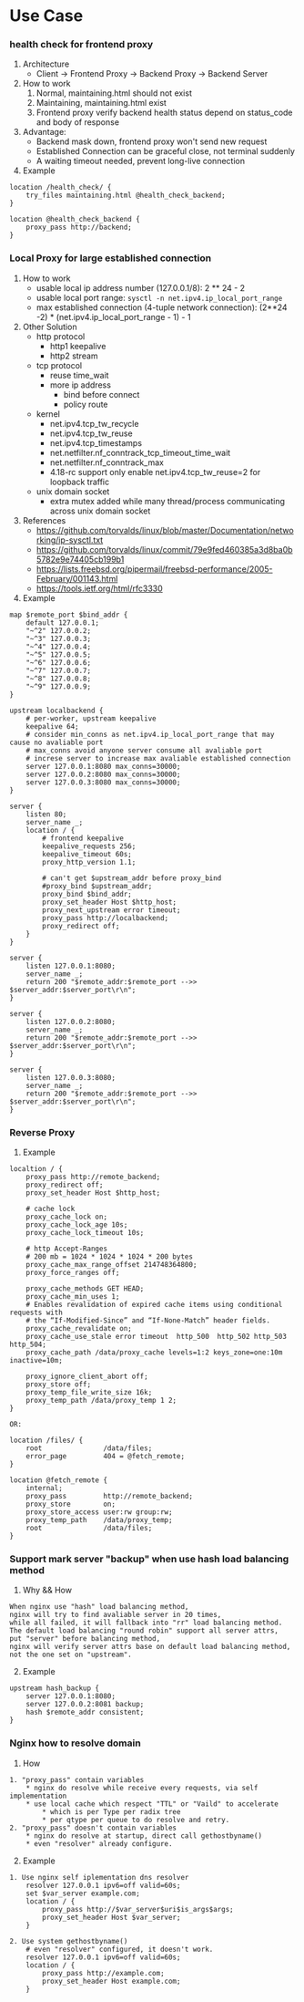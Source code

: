 # Use Case

### health check for frontend proxy
1. Architecture
    * Client -> Frontend Proxy -> Backend Proxy -> Backend Server
2. How to work
    1. Normal, maintaining.html should not exist
    2. Maintaining, maintaining.html exist
    3. Frontend proxy verify backend health status depend on status_code and body of response
3. Advantage:
    * Backend mask down, frontend proxy won't send new request
    * Established Connection can be graceful close, not terminal suddenly
    * A waiting timeout needed, prevent long-live connection
4. Example
```
location /health_check/ {
    try_files maintaining.html @health_check_backend;
}

location @health_check_backend {
    proxy_pass http://backend;
}
```

### Local Proxy for large established connection
1. How to work
    * usable local ip address number (127.0.0.1/8): 2 ** 24 - 2
    * usable local port range: ```sysctl -n net.ipv4.ip_local_port_range```
    * max established connection (4-tuple network connection): (2**24 -2) * (net.ipv4.ip_local_port_range - 1) - 1
2. Other Solution
    * http protocol
        * http1 keepalive
        * http2 stream
    * tcp protocol
        * reuse time_wait
        * more ip address
            * bind before connect
            * policy route
    * kernel
        * net.ipv4.tcp_tw_recycle
        * net.ipv4.tcp_tw_reuse
        * net.ipv4.tcp_timestamps
        * net.netfilter.nf_conntrack_tcp_timeout_time_wait
        * net.netfilter.nf_conntrack_max
        * 4.18-rc support only enable net.ipv4.tcp_tw_reuse=2 for loopback traffic
    * unix domain socket
        * extra mutex added while many thread/process communicating across unix domain socket
3. References
    * https://github.com/torvalds/linux/blob/master/Documentation/networking/ip-sysctl.txt
    * https://github.com/torvalds/linux/commit/79e9fed460385a3d8ba0b5782e9e74405cb199b1
    * https://lists.freebsd.org/pipermail/freebsd-performance/2005-February/001143.html
    * https://tools.ietf.org/html/rfc3330
4. Example
```
map $remote_port $bind_addr {
    default 127.0.0.1;
    "~^2" 127.0.0.2;
    "~^3" 127.0.0.3;
    "~^4" 127.0.0.4;
    "~^5" 127.0.0.5;
    "~^6" 127.0.0.6;
    "~^7" 127.0.0.7;
    "~^8" 127.0.0.8;
    "~^9" 127.0.0.9;
}

upstream localbackend {
    # per-worker, upstream keepalive
    keepalive 64;
    # consider min_conns as net.ipv4.ip_local_port_range that may cause no avaliable port
    # max_conns avoid anyone server consume all avaliable port
    # increse server to increase max avaliable established connection
    server 127.0.0.1:8080 max_conns=30000;
    server 127.0.0.2:8080 max_conns=30000;
    server 127.0.0.3:8080 max_conns=30000;
}

server {
    listen 80;
    server_name _;
    location / {
        # frontend keepalive
        keepalive_requests 256;
        keepalive_timeout 60s;
        proxy_http_version 1.1;

        # can't get $upstream_addr before proxy_bind
        #proxy_bind $upstream_addr;
        proxy_bind $bind_addr;
        proxy_set_header Host $http_host;
        proxy_next_upstream error timeout;
        proxy_pass http://localbackend;
        proxy_redirect off;
    }
}

server {
    listen 127.0.0.1:8080;
    server_name _;
    return 200 "$remote_addr:$remote_port -->> $server_addr:$server_port\r\n";
}

server {
    listen 127.0.0.2:8080;
    server_name _;
    return 200 "$remote_addr:$remote_port -->> $server_addr:$server_port\r\n";
}

server {
    listen 127.0.0.3:8080;
    server_name _;
    return 200 "$remote_addr:$remote_port -->> $server_addr:$server_port\r\n";
}
```

### Reverse Proxy
1. Example
```
localtion / {
    proxy_pass http://remote_backend;
    proxy_redirect off;
    proxy_set_header Host $http_host;

    # cache lock
    proxy_cache_lock on;
    proxy_cache_lock_age 10s;
    proxy_cache_lock_timeout 10s;

    # http Accept-Ranges
    # 200 mb = 1024 * 1024 * 1024 * 200 bytes
    proxy_cache_max_range_offset 214748364800;
    proxy_force_ranges off;

    proxy_cache_methods GET HEAD;
    proxy_cache_min_uses 1;
    # Enables revalidation of expired cache items using conditional requests with
    # the “If-Modified-Since” and “If-None-Match” header fields.
    proxy_cache_revalidate on;
    proxy_cache_use_stale error timeout  http_500  http_502 http_503 http_504;
    proxy_cache_path /data/proxy_cache levels=1:2 keys_zone=one:10m inactive=10m;

    proxy_ignore_client_abort off;
    proxy_store off;
    proxy_temp_file_write_size 16k;
    proxy_temp_path /data/proxy_temp 1 2;
}

OR:

location /files/ {
    root               /data/files;
    error_page         404 = @fetch_remote;
}

location @fetch_remote {
    internal;
    proxy_pass         http://remote_backend;
    proxy_store        on;
    proxy_store_access user:rw group:rw;
    proxy_temp_path    /data/proxy_temp;
    root               /data/files;
}
```

### Support mark server "backup" when use hash load balancing method
1. Why && How
```
When nginx use "hash" load balancing method,
nginx will try to find avaliable server in 20 times,
while all failed, it will fallback into "rr" load balancing method.
The default load balancing "round robin" support all server attrs,
put "server" before balancing method,
nginx will verify server attrs base on default load balancing method,
not the one set on "upstream".
```

2. Example
```
upstream hash_backup {
    server 127.0.0.1:8080;
    server 127.0.0.2:8081 backup;
    hash $remote_addr consistent;
}
```

### Nginx how to resolve domain
1. How
```
1. "proxy_pass" contain variables
    * nginx do resolve while receive every requests, via self implementation
    * use local cache which respect "TTL" or "Vaild" to accelerate
        * which is per Type per radix tree
        * per qtype per queue to do resolve and retry.
2. "proxy_pass" doesn't contain variables
    * nginx do resolve at startup, direct call gethostbyname()
    * even "resolver" already configure.
```

2. Example
```
1. Use nginx self iplementation dns resolver
    resolver 127.0.0.1 ipv6=off valid=60s;
    set $var_server example.com;
    location / {
        proxy_pass http://$var_server$uri$is_args$args;
        proxy_set_header Host $var_server;
    }

2. Use system gethostbyname()
    # even "resolver" configured, it doesn't work.
    resolver 127.0.0.1 ipv6=off valid=60s;
    location / {
        proxy_pass http://example.com;
        proxy_set_header Host example.com;
    }

```
